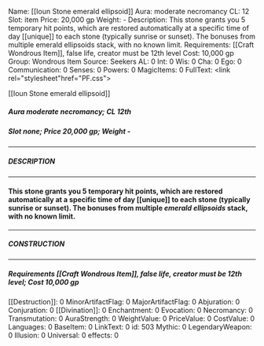 Name: [[Ioun Stone emerald ellipsoid]]
Aura: moderate necromancy
CL: 12
Slot: item
Price: 20,000 gp
Weight: -
Description: This stone grants you 5 temporary hit points, which are restored automatically at a specific time of day [[unique]] to each stone (typically sunrise or sunset). The bonuses from multiple emerald ellipsoids stack, with no known limit.
Requirements: [[Craft Wondrous Item]], false life, creator must be 12th level
Cost: 10,000 gp
Group: Wondrous Item
Source: Seekers
AL: 0
Int: 0
Wis: 0
Cha: 0
Ego: 0
Communication: 0
Senses: 0
Powers: 0
MagicItems: 0
FullText: <link rel="stylesheet"href="PF.css"><div class="heading"><p class="alignleft">[[Ioun Stone emerald ellipsoid]]</p><div style="clear: both;"></div></div><div><h5><b>Aura </b>moderate necromancy; <b>CL </b>12th</h5><h5><b>Slot </b>none; <b>Price </b>20,000 gp; <b>Weight </b>-</h5></div><hr/><div><h5><b>DESCRIPTION</b></h5></div><hr/><div><h4><p>This stone grants you 5 temporary hit points, which are restored automatically at a specific time of day [[unique]] to each stone (typically sunrise or sunset). The bonuses from multiple <i>emerald ellipsoids</i> stack, with no known limit.</p></h4></div><hr/><div><h5><b>CONSTRUCTION</b></h5></div><hr/><div><h5><b>Requirements </b>[[Craft Wondrous Item]], <i>false life</i>, creator must be 12th level; <b>Cost </b>10,000 gp</h5></div>
[[Destruction]]: 0
MinorArtifactFlag: 0
MajorArtifactFlag: 0
Abjuration: 0
Conjuration: 0
[[Divination]]: 0
Enchantment: 0
Evocation: 0
Necromancy: 0
Transmutation: 0
AuraStrength: 0
WeightValue: 0
PriceValue: 0
CostValue: 0
Languages: 0
BaseItem: 0
LinkText: 0
id: 503
Mythic: 0
LegendaryWeapon: 0
Illusion: 0
Universal: 0
effects: 0

